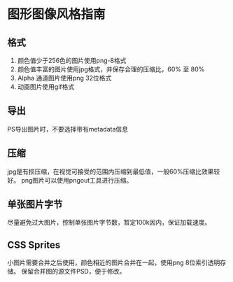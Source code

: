 # 图形图像风格指南

## 格式

1. 颜色值少于256色的图片使用png-8格式
2. 颜色值丰富的图片使用jpg格式，并保存合理的压缩比，60% 至 80%
3. Alpha 通道图片使用png 32位格式
4. 动画图片使用gif格式

## 导出
PS导出图片时，不要选择带有metadata信息

## 压缩
jpg是有损压缩，在视觉可接受的范围内压缩到最低值，一般60%压缩比效果较好。
png图片可以使用pngout工具进行压缩。

## 单张图片字节
尽量避免过大图片，控制单张图片字节数，暂定100k因内，保证加载速度。

## CSS Sprites
小图片需要合并之后使用，颜色相近的图片合并在一起，使用png 8位索引透明存储。
保留合并图的源文件PSD，便于修改。